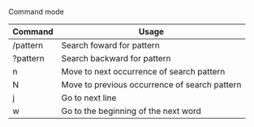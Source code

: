 Command mode

|Command|Usage|
|-|-|
|/pattern|Search foward for pattern|
|?pattern|Search backward for pattern|
|n|Move to next occurrence of search pattern|
|N|Move to previous occurrence of search pattern|
|j|Go to next line|
|w|Go to the beginning of the next word|
